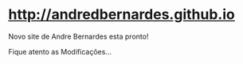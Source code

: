 # http://andredbernardes.github.io
Novo site de Andre Bernardes esta pronto!

Fique atento as Modificações...

